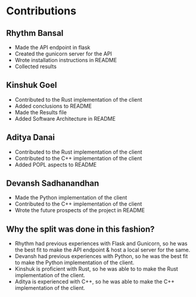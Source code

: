 # Contributions

## Rhythm Bansal
- Made the API endpoint in flask
- Created the gunicorn server for the API 
- Wrote installation instructions in README
- Collected results

## Kinshuk Goel
- Contributed to the Rust implementation of the client
- Added conclusions to README
- Made the Results file
- Added Software Architecture in README

## Aditya Danai
- Contributed to the Rust implementation of the client
- Contributed to the C++ implementation of the client
- Added POPL aspects to README

## Devansh Sadhanandhan
- Made the Python implementation of the client
- Contributed to the C++ implementation of the client
- Wrote the future prospects of the project in README

## Why the split was done in this fashion?
- Rhythm had previous experiences with Flask and Gunicorn, so he was the best fit to make the API endpoint & host a local server for the same.
- Devansh had previous experiences with Python, so he was the best fit to make the Python implementation of the client.
- Kinshuk is proficient with Rust, so he was able to to make the Rust implementation of the client. 
- Aditya is experienced with C++, so he was able to make the C++ implementation of the client.